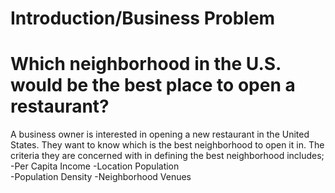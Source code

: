 # Introduction/Business Problem
# Which neighborhood in the U.S. would be the best place to open a restaurant?
A business owner is interested in opening a new restaurant in the United States. They want to know which is the best neighborhood to open it in. The criteria they are concerned with in defining the best neighborhood includes;
  -Per Capita Income
  -Location Population  
  -Population Density
  -Neighborhood Venues
